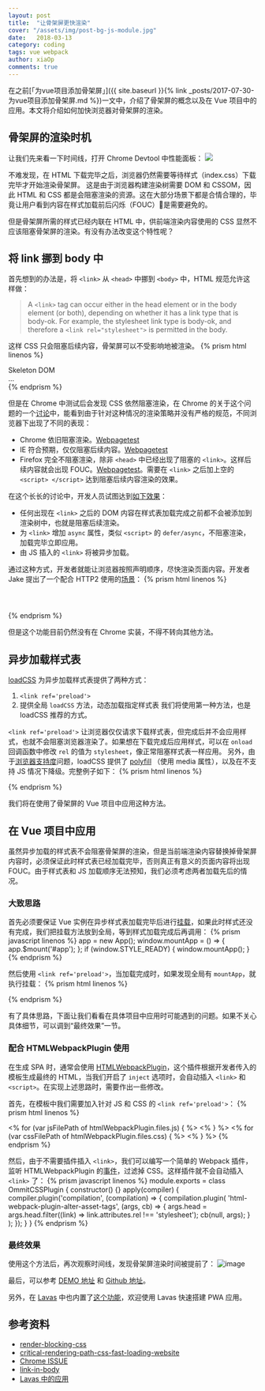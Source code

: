 ```yaml
---
layout: post
title:  "让骨架屏更快渲染"
cover: "/assets/img/post-bg-js-module.jpg"
date:   2018-03-13
category: coding
tags: vue webpack
author: xiaOp
comments: true
---
```


在之前[「为vue项目添加骨架屏」]({{ site.baseurl }}{% link _posts/2017-07-30-为vue项目添加骨架屏.md %})一文中，介绍了骨架屏的概念以及在 Vue 项目中的应用。本文将介绍如何加快浏览器对骨架屏的渲染。

## 骨架屏的渲染时机

让我们先来看一下时间线，打开 Chrome Devtool 中性能面板：
![](https://boscdn.baidu.com/assets/lavas/codelab/skeleton.png)

不难发现，在 HTML 下载完毕之后，浏览器仍然需要等待样式（index.css）下载完毕才开始渲染骨架屏。
这是由于浏览器构建渲染树需要 DOM 和 CSSOM，因此 HTML 和 CSS 都是会阻塞渲染的资源。这在大部分场景下都是合情合理的，毕竟让用户看到内容在样式加载前后闪烁（FOUC）是需要避免的。

但是骨架屏所需的样式已经内联在 HTML 中，供前端渲染内容使用的 CSS 显然不应该阻塞骨架屏的渲染。有没有办法改变这个特性呢？

## 将 link 挪到 body 中

首先想到的办法是，将 `<link>` 从 `<head>` 中挪到 `<body>` 中，HTML 规范允许这样做：
> A `<link>` tag can occur either in the head element or in the body element (or both), depending on whether it has a link type that is body-ok. For example, the stylesheet link type is body-ok, and therefore a `<link rel="stylesheet">` is permitted in the body.

这样 CSS 只会阻塞后续内容，骨架屏可以不受影响地被渲染。
{% prism html linenos %}
<head>
    <style>Skeleton CSS</style>
</head>
<body>
    <div>Skeleton DOM</div>
    <link rel='stylesheet' href='index.css'>
    <div id='app'>...</div>
</body>
{% endprism %}

但是在 Chrome 中测试后会发现 CSS 依然阻塞渲染，在 Chrome 的关于这个问题的一个[讨论](https://bugs.chromium.org/p/chromium/issues/detail?id=481122)中，能看到由于针对这种情况的渲染策略并没有严格的规范，不同浏览器下出现了不同的表现：
* Chrome 依旧阻塞渲染。[Webpagetest](http://www.webpagetest.org/video/compare.php?tests=150424_57_12PJ-r:1-c:0)
* IE 符合预期，仅仅阻塞后续内容。[Webpagetest](http://www.webpagetest.org/video/compare.php?tests=150424_NH_12XE-r:1-c:0)
* Firefox 完全不阻塞渲染，除非 `<head>` 中已经出现了阻塞的 `<link>`。这样后续内容就会出现 FOUC。[Webpagetest](http://www.webpagetest.org/video/compare.php?tests=150424_MS_1297-r:1-c:0)。需要在 `<link>` 之后加上空的 `<script> </script>` 达到阻塞后续内容渲染的效果。

在这个长长的讨论中，开发人员试图达到[如下效果](https://bugs.chromium.org/p/chromium/issues/detail?id=481122#c45)：
* 任何出现在 `<link>` 之后的 DOM 内容在样式表加载完成之前都不会被添加到渲染树中，也就是阻塞后续渲染。
* 为 `<link>` 增加 `async` 属性，类似 `<script>` 的 `defer/async`，不阻塞渲染，加载完毕立即应用。
* 由 JS 插入的 `<link>` 将被异步加载。

通过这种方式，开发者就能让浏览器按照声明顺序，尽快渲染页面内容。开发者 Jake 提出了一个配合 HTTP2 使用的[场景](https://jakearchibald.com/2016/link-in-body/)：
{% prism html linenos %}
<body>
  <!-- HTTP/2 push this resource, or inline it, whichever's faster -->
  <link rel="stylesheet" href="/site-header.css">
  <header></header>

  <link rel="stylesheet" href="/article.css">
  <main></main>

  <link rel="stylesheet" href="/site-footer.css">
  <footer></footer>
</body>
{% endprism %}

但是这个功能目前仍然没有在 Chrome 实装，不得不转向其他方法。

## 异步加载样式表

[loadCSS](https://github.com/filamentgroup/loadCSS) 为异步加载样式表提供了两种方式：
1. `<link ref='preload'>`
2. 提供全局 `loadCSS` 方法，动态加载指定样式表
我们将使用第一种方法，也是 loadCSS 推荐的方式。

`<link ref='preload'>` 让浏览器仅仅请求下载样式表，但完成后并不会应用样式，也就不会阻塞浏览器渲染了。如果想在下载完成后应用样式，可以在 `onload` 回调函数中修改 `rel` 的值为 `stylesheet`，像正常阻塞样式表一样应用。
另外，由于[浏览器支持度](https://caniuse.com/#feat=link-rel-preload)问题，loadCSS 提供了 [polyfill](https://github.com/filamentgroup/loadCSS/blob/master/src/cssrelpreload.js) （使用 media 属性），以及在不支持 JS 情况下降级。完整例子如下：
{% prism html linenos %}
<link rel="preload" href="path/to/mystylesheet.css" as="style" onload="this.onload=null;this.rel='stylesheet'">
<noscript><link rel="stylesheet" href="path/to/mystylesheet.css"></noscript>
<script>
/*! loadCSS rel=preload polyfill. [c]2017 Filament Group, Inc. MIT License */
(function(){ ... }());
</script>
{% endprism %}

我们将在使用了骨架屏的 Vue 项目中应用这种方法。

## 在 Vue 项目中应用

虽然异步加载的样式表不会阻塞骨架屏的渲染，但是当前端渲染内容替换掉骨架屏内容时，必须保证此时样式表已经加载完毕，否则真正有意义的页面内容将出现 FOUC。由于样式表和 JS 加载顺序无法预知，我们必须考虑两者加载先后的情况。

### 大致思路

首先必须要保证 Vue 实例在异步样式表加载完毕后进行[挂载](https://vuejs.org/v2/api/#vm-mount)，如果此时样式还没有完成，我们把挂载方法放到全局，等到样式加载完成后再调用：
{% prism javascript linenos %}
app = new App();
window.mountApp = () => {
    app.$mount('#app');
};
if (window.STYLE_READY) {
    window.mountApp();
}
{% endprism %}

然后使用 `<link ref='preload'>`，当加载完成时，如果发现全局有 `mountApp`，就执行挂载：
{% prism html linenos %}
<link rel='preload' href='index.css' as='style' onload='this.onload=null;this.rel='stylesheet';window.STYLE_READY=1;window.mountApp&&window.mountApp();'>
{% endprism %}

有了具体思路，下面让我们看看在具体项目中应用时可能遇到的问题。如果不关心具体细节，可以调到“最终效果”一节。

### 配合 HTMLWebpackPlugin 使用

在生成 SPA 时，通常会使用 [HTMLWebpackPlugin]()，这个插件根据开发者传入的模板生成最终的 HTML，当我们开启了 `inject` 选项时，会自动插入 `<link>` 和 `<script>`。在实现上述思路时，需要作出一些修改。

首先，在模板中我们需要加入针对 JS 和 CSS 的 `<link ref='preload'>`：
{% prism html linenos %}
<head>
    <% for (var jsFilePath of htmlWebpackPlugin.files.js) { %>
        <link rel="preload" href="<%= jsFilePath %>" as="script">
    <% } %>
    <% for (var cssFilePath of htmlWebpackPlugin.files.css) { %>
        <link rel="preload" href="<%= cssFilePath %>" as="style" onload="this.onload=null;this.rel='stylesheet';window.STYLE_READY=1;window.mountApp&&window.mountApp();">
        <noscript><link rel="stylesheet" href="<%= cssFilePath %>"></noscript>
    <% } %>
    <script>
    /*! loadCSS rel=preload polyfill. [c]2017 Filament Group, Inc. MIT License */
    (function(){ ... }());
    </script>
</head>
{% endprism %}

然后，由于不需要插件插入 `<link>`，我们可以编写一个简单的 Webpack 插件，监听 HTMLWebpackPlugin 的[事件](https://github.com/jantimon/html-webpack-plugin#events)，过滤掉 CSS。这样插件就不会自动插入 `<link>` 了：
{% prism javascript linenos %}
module.exports = class OmmitCSSPlugin {
    constructor() {}
    apply(compiler) {
        compiler.plugin('compilation', (compilation) => {
            compilation.plugin(
                'html-webpack-plugin-alter-asset-tags',
                (args, cb) => {
                    args.head = args.head.filter((link) => link.attributes.rel !== 'stylesheet');
                    cb(null, args);
                }
            );
        });
    }
}
{% endprism %}

### 最终效果

使用这个方法后，再次观察时间线，发现骨架屏渲染时间被提前了：
![image](https://user-images.githubusercontent.com/3608471/36834922-6e99d466-1d6f-11e8-8364-b73bc7a9dbb5.png)

最后，可以参考 [DEMO 地址](https://xiaoiver.github.io/skeleton-demo) 和 [Github 地址](https://github.com/xiaoiver/skeleton-demo)。

另外，在 [Lavas](https://lavas.baidu.com/) 中也内置了[这个功能](https://lavas.baidu.com/guide/v2/advanced/appshell#%E5%8A%A0%E5%BF%AB-skeleton-%E7%9A%84%E6%B8%B2%E6%9F%93)，欢迎使用 Lavas 快速搭建 PWA 应用。

## 参考资料

* [render-blocking-css](https://developers.google.com/web/fundamentals/performance/critical-rendering-path/render-blocking-css)
* [critical-rendering-path-css-fast-loading-website](https://www.sitepoint.com/critical-rendering-path-css-fast-loading-website/)
* [Chrome ISSUE](https://bugs.chromium.org/p/chromium/issues/detail?id=481122)
* [link-in-body](https://jakearchibald.com/2016/link-in-body/)
* [Lavas 中的应用](https://github.com/lavas-project/lavas/issues/73)

